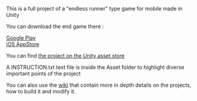 This is a full project of a "endless runner" type game for mobile made in Unity

You can download the end game there :

[Google Play](https://play.google.com/store/apps/details?id=com.unity.trashdash)  
[iOS AppStore](https://itunes.apple.com/us/app/trash-dash/id1198634425?mt=8)

You can find [the project on the Unity asset store](https://assetstore.unity.com/packages/essentials/tutorial-projects/endless-runner-sample-game-87901)

A INSTRUCTION.txt text file is inside the Asset folder to highlight diverse important points of the project

You can also use the [wiki](https://github.com/Unity-Technologies/TrashDash/wiki) that contain more in depth details on the projects, how to build it and modify it.
